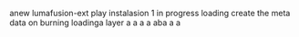 anew lumafusion-ext
play
instalasion 1
in progress
loading
create the meta
data on burning
loadinga
layer
a
a
a
a
aba
a
a
